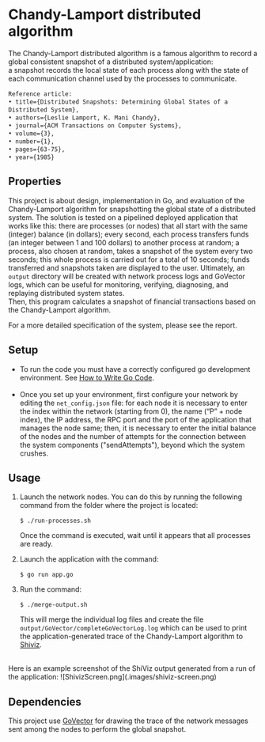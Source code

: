 # Chandy-Lamport distributed algorithm
The Chandy-Lamport distributed algorithm is a famous algorithm to record a global consistent snapshot of a distributed system/application:<br>
a snapshot records the local state of each process along with the state of each communication channel used by the processes to communicate.

```@article{ChandyLamportDistributedAlgorithm,
Reference article:
• title={Distributed Snapshots: Determining Global States of a Distributed System},
• authors={Leslie Lamport, K. Mani Chandy},
• journal={ACM Transactions on Computer Systems},
• volume={3},
• number={1},
• pages={63-75},
• year={1985}
```


## Properties
This project is about design, implementation in Go, and evaluation of the Chandy-Lamport algorithm for snapshotting the global state of a distributed system.
The solution is tested on a pipelined deployed application that works like this: there are processes (or nodes) that all start with the same (integer) balance (in dollars); every second, each process transfers funds (an integer between 1 and 100 dollars) to another process at random; a process, also chosen at random, takes a snapshot of the system every two seconds; this whole process is carried out for a total of 10 seconds; funds transferred and snapshots taken are displayed to the user. Ultimately, an `output` directory will be created with network process logs and GoVector logs, which can be useful for monitoring, verifying, diagnosing, and replaying distributed system states.<br>
Then, this program calculates a snapshot of financial transactions based on the Chandy-Lamport algorithm.

For a more detailed specification of the system, please see the report.


## Setup
* To run the code you must have a correctly configured go development
environment. See [How to Write Go
Code](https://golang.org/doc/code.html).
<br><br>
* Once you set up your environment, first configure your network by editing the `net_config.json` file: for each node it is necessary to enter the index within the network (starting from 0), the name (“P” + node index), the IP address, the RPC port and the port of the application that manages the node same; then, it is necessary to enter the initial balance of the nodes and the number of attempts for the connection between the system components ("sendAttempts"), beyond which the system crushes.

## Usage
1) Launch the network nodes. You can do this by running the following command from the folder where the project is located:

   ```
   $ ./run-processes.sh
   ```
   Once the command is executed, wait until it appears that all processes are ready.
2) Launch the application with the command:

   ```
   $ go run app.go
   ```
3) Run the command:

   ```
   $ ./merge-output.sh
   ```
   This will merge the individual log files and create the file `output/GoVector/completeGoVectorLog.log` which can be used to print the application-generated trace of the Chandy-Lamport algorithm to [Shiviz](https://bestchai.bitbucket.io/shiviz/).
<br>
Here is an example screenshot of the ShiViz output generated from a run of the application:
![ShivizScreen.png](.images/shiviz-screen.png)


## Dependencies
This project use [GoVector](https://github.com/DistributedClocks/GoVector) for drawing the trace of the network messages sent 
among the nodes to perform the global snapshot.

